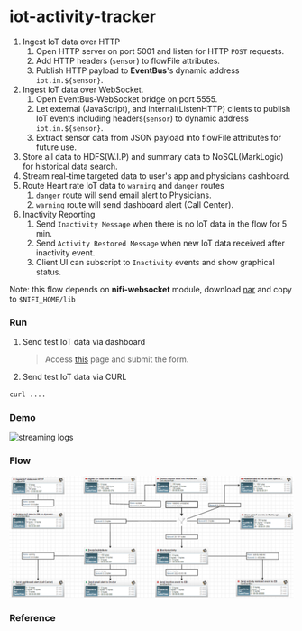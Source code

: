 iot-activity-tracker
====================

1. Ingest IoT data over HTTP
    1. Open HTTP server on port 5001 and listen for HTTP `POST` requests.
    2. Add HTTP headers (`sensor`) to flowFile attributes. 
    2. Publish HTTP payload to **EventBus**'s dynamic address `iot.in.${sensor}`.
2. Ingest IoT data over WebSocket.
    1. Open EventBus-WebSocket bridge on port 5555.
    2. Let external (JavaScript), and internal(ListenHTTP) clients to publish IoT events including headers(`sensor`) to dynamic address `iot.in.${sensor}`.
    3. Extract sensor data from JSON payload into flowFile attributes for future use.
3. Store all data to HDFS(W.I.P) and summary data to NoSQL(MarkLogic) for historical data search.
4. Stream real-time targeted data to user's app and physicians dashboard. 
5. Route Heart rate IoT data to `warning` and `danger` routes
    1. `danger` route will send email alert to Physicians.
    2. `warning` route will send dashboard alert (Call Center).
6. Inactivity Reporting
    1. Send `Inactivity Message` when there is no IoT data in the flow for 5 min.
    2. Send `Activity Restored Message` when new IoT data received after inactivity event. 
    3. Client UI can subscript to `Inactivity` events and show graphical status. 
       
Note: this flow depends on **nifi-websocket** module, download [nar](https://github.com/xmlking/nifi-websocket/releases/download/0.1.0/nifi-websocket-0.1.0-SNAPSHOT.nar) and copy to `$NIFI_HOME/lib`

### Run
1. Send test IoT data via dashboard 
    > Access [this](./dashboard/heartrate.html) page and submit the form. 
2. Send test IoT data via CURL
```bash
curl ....
```

### Demo
![streaming logs](./iot-demo.gif)

### Flow
![logs dataflow](./iot-flow.png)

### Reference 
